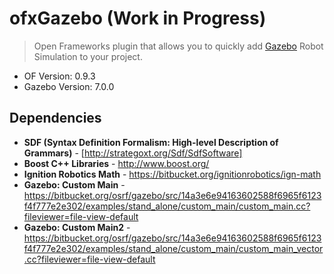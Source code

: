 # ofxGazebo (Work in Progress)
> Open Frameworks plugin that allows you to quickly add [Gazebo](http://gazebosim.org/) Robot Simulation to your project.

- OF Version: 0.9.3
- Gazebo Version: 7.0.0


## Dependencies
- **SDF (Syntax Definition Formalism: High-level Description of Grammars)** - [http://strategoxt.org/Sdf/SdfSoftware]
- **Boost C++ Libraries** - http://www.boost.org/
- **Ignition Robotics Math** - https://bitbucket.org/ignitionrobotics/ign-math
- **Gazebo: Custom Main** - https://bitbucket.org/osrf/gazebo/src/14a3e6e94163602588f6965f6123f4f777e2e302/examples/stand_alone/custom_main/custom_main.cc?fileviewer=file-view-default
- **Gazebo: Custom Main2** - https://bitbucket.org/osrf/gazebo/src/14a3e6e94163602588f6965f6123f4f777e2e302/examples/stand_alone/custom_main/custom_main_vector.cc?fileviewer=file-view-default
